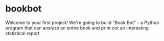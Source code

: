 # bookbot
Welcome to your first project! We're going to build "Book Bot" - a Python program that can analyze an entire book and print out an interesting statistical report
